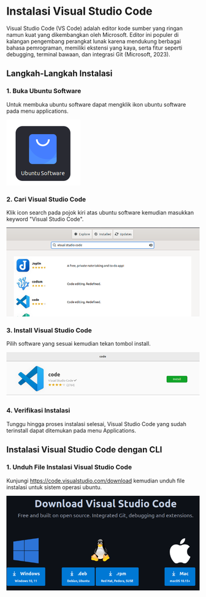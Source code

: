 # Instalasi Visual Studio Code
Visual Studio Code (VS Code) adalah editor kode sumber yang ringan namun kuat yang dikembangkan oleh Microsoft. Editor ini populer di kalangan pengembang perangkat lunak karena mendukung berbagai bahasa pemrograman, memiliki ekstensi yang kaya, serta fitur seperti debugging, terminal bawaan, dan integrasi Git (Microsoft, 2023).
## Langkah-Langkah Instalasi
### 1. Buka Ubuntu Software
Untuk membuka ubuntu software dapat mengklik ikon ubuntu software pada menu applications.

![icon](img/icon_ubuntu_software_small.png)


### 2. Cari Visual Studio Code
Klik icon search pada pojok kiri atas ubuntu software kemudian masukkan keyword "Visual Studio Code".

![icon](img/vscode_search.png)


### 3. Install Visual Studio Code
Pilih software yang sesuai kemudian tekan tombol install.

![icon](img/vscode_install.png)


### 4. Verifikasi Instalasi
Tunggu hingga proses instalasi selesai, Visual Studio Code yang sudah terinstall dapat ditemukan pada menu Applications.

## Instalasi Visual Studio Code dengan CLI
### 1. Unduh File Instalasi Visual Studio Code
Kunjungi https://code.visualstudio.com/download kemudian unduh file instalasi untuk sistem operasi ubuntu.

![icon](img/vscode_download.png)
